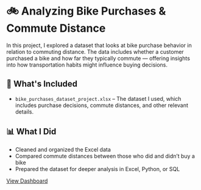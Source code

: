 # 🚲 Analyzing Bike Purchases & Commute Distance

In this project, I explored a dataset that looks at bike purchase behavior in relation to commuting distance. The data includes whether a customer purchased a bike and how far they typically commute — offering insights into how transportation habits might influence buying decisions.

## 📂 What's Included

- `bike_purchases_dataset_project.xlsx` – The dataset I used, which includes purchase decisions, commute distances, and other relevant details.

## 📊 What I Did

- Cleaned and organized the Excel data
- Compared commute distances between those who did and didn’t buy a bike
- Prepared the dataset for deeper analysis in Excel, Python, or SQL

[View Dashboard](https://raw.githubusercontent.com/sedmond85/bike_purchases_project/refs/heads/main/Screenshot%202025-08-08%20001804.png)

